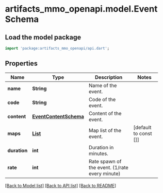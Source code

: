 # artifacts_mmo_openapi.model.EventSchema

## Load the model package
```dart
import 'package:artifacts_mmo_openapi/api.dart';
```

## Properties
Name | Type | Description | Notes
------------ | ------------- | ------------- | -------------
**name** | **String** | Name of the event. | 
**code** | **String** | Code of the event. | 
**content** | [**EventContentSchema**](EventContentSchema.md) | Content of the event. | 
**maps** | [**List<EventMapSchema>**](EventMapSchema.md) | Map list of the event. | [default to const []]
**duration** | **int** | Duration in minutes. | 
**rate** | **int** | Rate spawn of the event. (1/rate every minute) | 

[[Back to Model list]](../README.md#documentation-for-models) [[Back to API list]](../README.md#documentation-for-api-endpoints) [[Back to README]](../README.md)



